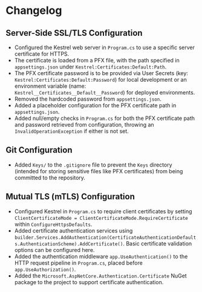 # Changelog

## Server-Side SSL/TLS Configuration

- Configured the Kestrel web server in `Program.cs` to use a specific server certificate for HTTPS.
- The certificate is loaded from a PFX file, with the path specified in `appsettings.json` under `Kestrel:Certificates:Default:Path`.
- The PFX certificate password is to be provided via User Secrets (key: `Kestrel:Certificates:Default:Password`) for local development or an environment variable (name: `Kestrel__Certificates__Default__Password`) for deployed environments.
- Removed the hardcoded password from `appsettings.json`.
- Added a placeholder configuration for the PFX certificate path in `appsettings.json`.
- Added null/empty checks in `Program.cs` for both the PFX certificate path and password retrieved from configuration, throwing an `InvalidOperationException` if either is not set.

## Git Configuration
- Added `Keys/` to the `.gitignore` file to prevent the `Keys` directory (intended for storing sensitive files like PFX certificates) from being committed to the repository.

## Mutual TLS (mTLS) Configuration
- Configured Kestrel in `Program.cs` to require client certificates by setting `ClientCertificateMode = ClientCertificateMode.RequireCertificate` within `ConfigureHttpsDefaults`.
- Added certificate authentication services using `builder.Services.AddAuthentication(CertificateAuthenticationDefaults.AuthenticationScheme).AddCertificate()`. Basic certificate validation options can be configured here.
- Added the authentication middleware `app.UseAuthentication()` to the HTTP request pipeline in `Program.cs`, placed before `app.UseAuthorization()`.
- Added the `Microsoft.AspNetCore.Authentication.Certificate` NuGet package to the project to support certificate authentication.